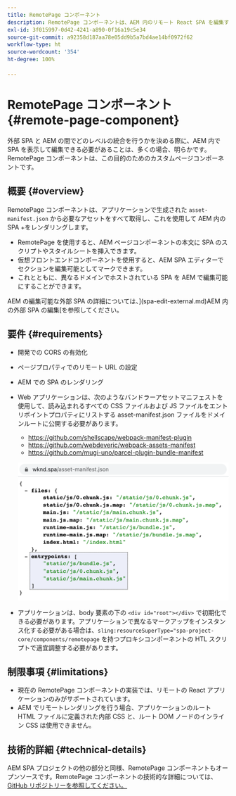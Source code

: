 ```yaml
---
title: RemotePage コンポーネント
description: RemotePage コンポーネントは、AEM 内のリモート React SPA を編集するためのカスタムページコンポーネントです。
exl-id: 3f015997-0d42-4241-a890-0f16a19c5e34
source-git-commit: a92358d187aa78e05dd9b5a7bd4ae14bf0972f62
workflow-type: ht
source-wordcount: '354'
ht-degree: 100%

---
```


# RemotePage コンポーネント {#remote-page-component}

外部 SPA と AEM の間でどのレベルの統合を行うかを決める際に、AEM 内で SPA を表示して編集できる必要があることは、多くの場合、明らかです。RemotePage コンポーネントは、この目的のためのカスタムページコンポーネントです。

## 概要 {#overview}

RemotePage コンポーネントは、アプリケーションで生成された `asset-manifest.json` から必要なアセットをすべて取得し、これを使用して AEM 内の SPA +をレンダリングします。

* RemotePage を使用すると、AEM ページコンポーネントの本文に SPA のスクリプトやスタイルシートを挿入できます。
* 仮想フロントエンドコンポーネントを使用すると、AEM SPA エディターでセクションを編集可能としてマークできます。
* これとともに、異なるドメインでホストされている SPA を AEM で編集可能にすることができます。

AEM の編集可能な外部 SPA の詳細については、](spa-edit-external.md)AEM 内の外部 SPA の編集[を参照してください。

## 要件 {#requirements}

* 開発での CORS の有効化
* ページプロパティでのリモート URL の設定
* AEM での SPA のレンダリング
* Web アプリケーションは、次のようなバンドラーアセットマニフェストを使用して、読み込まれるすべての CSS ファイルおよび JS ファイルをエントリポイントプロパティにリストする asset-manifest.json ファイルをドメインルートに公開する必要があります。
   * https://github.com/shellscape/webpack-manifest-plugin
   * https://github.com/webdeveric/webpack-assets-manifest
   * https://github.com/mugi-uno/parcel-plugin-bundle-manifest

   ![エントリポイント](assets/asset-manifest-entrypoints.png)

* アプリケーションは、body 要素の下の `<div id="root"></div>` で初期化できる必要があります。アプリケーションで異なるマークアップをインスタンス化する必要がある場合は、`sling:resourceSuperType="spa-project-core/components/remotepage` を持つプロキシコンポーネントの HTL スクリプトで適宜調整する必要があります。

## 制限事項 {#limitations}

* 現在の RemotePage コンポーネントの実装では、リモートの React アプリケーションのみがサポートされています。
* AEM でリモートレンダリングを行う場合、アプリケーションのルート HTML ファイルに定義された内部 CSS と、ルート DOM ノードのインライン CSS は使用できません。

## 技術的詳細 {#technical-details}

AEM SPA プロジェクトの他の部分と同様、RemotePage コンポーネントもオープンソースです。RemotePage コンポーネントの技術的な詳細については、[GitHub リポジトリーを参照してください。](https://github.com/adobe/aem-spa-project-core/tree/master/ui.apps/src/main/content/jcr_root/apps/spa-project-core/components/remotepage)
